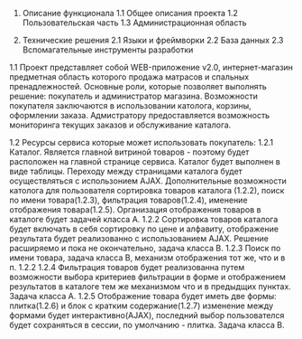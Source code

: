 1. Описание функционала
  1.1 Общее описания проекта
  1.2 Пользовательская часть
  1.3 Администрационная область
  
2. Технические решения
  2.1 Языки и фреймворки
  2.2 База данных
  2.3 Вспомагательные инструменты разработки

1.1 Проект представляет собой WEB-приложение v2.0, интернет-магазин предметная область которого продажа матрасов и спальных пренадлежностей. Основные роли, которые позволяет выполнять решение: покупатель и администратор магазина. Возможности покупателя заключаются в использовании католога, корзины, оформлении заказа. Адмистратору предоставляется возможность мониторинга текущих заказов и обслуживание каталога.

1.2 Ресурсы сервиса которые может использовать покупатель:
  1.2.1 Каталог. Является главной витриной товаров - поэтому будет расположен на главной странице сервиса. Каталог будет выполнен в виде таблицы. Переходу между страницами каталога будет осуществляться с использонием AJAX. Дополнительные  возможности католога для пользователя сортировка товаров каталога (1.2.2), поиск по имени товара(1.2.3), фильтрация товаров(1.2.4), именение отображения товара(1.2.5). Организация отображения товаров в каталоге будет задачей класса А.
  1.2.2 Сортировка товаров каталога будет включать в себя сортировку по цене и алфавиту, отображение результата будет реализованно с использованием AJAX. Решение расширяемо и пока не окончательно, задача класса В.
  1.2.3 Поиск по имени товара, задача класса В, механизм отображения тот же, что и в п. 1.2.2
  1.2.4 Фильтрация товаров будет реализованна путем возможности выбора критериев фильтрации в форме и  отображением результатов в каталоге тем же механизмом что и в предыдщих пунктах. Задача класса А.
  1.2.5 Отображение товара будет иметь две формы: плитка(1.2.6) и блок с кратким содержание(1.2.7) изменение между формами будет интерактивно(AJAX), последний выбор пользователся будет сохраняться в сессии, по умолчанию - плитка. Задача класса B.

  
  
